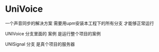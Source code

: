 # UniVoice

一个声音同步的解决方案 
需要用upm安装本工程下的所有分支 才能够正常运行 

UNIVoice 分支里面的 案例 是运行整个项目的案例

UNISignal 分支 是真个项目的服务器
